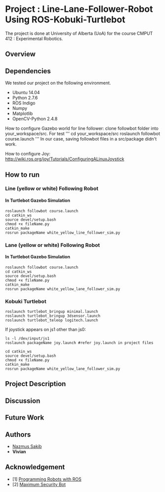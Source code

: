 # Project : Line-Lane-Follower-Robot Using ROS-Kobuki-Turtlebot
The project is done at University of Alberta (UoA) for the course CMPUT 412 : Experimental Robotics.

## Overview



## Dependencies

We tested our project on the following environment.
* Ubuntu 14.04
* Python 2.7.6
* ROS Indigo
* Numpy
* Matplotlib
* OpenCV-Python 2.4.8

How to configure Gazebo world for line follower:
clone followbot folder into your_workspace/src. For test 
'''
cd your_workspace/src
roslaunch followbot course.launch
'''
In our case, saving followbot files in a src/package didn't work. 

How to configure Joy:
http://wiki.ros.org/joy/Tutorials/ConfiguringALinuxJoystick

## How to run 
### Line (yellow or white) Following Robot
#### In Turtlebot Gazebo Simulation 
```
roslaunch followbot course.launch
cd catkin_ws
source devel/setup.bash
chmod +x fileName.py
catkin_make
rosrun packageName white_yellow_line_follower_sim.py
```

### Lane (yellow or white) Following Robot
#### In Turtlebot Gazebo Simulation 
```
roslaunch followbot course.launch
cd catkin_ws
source devel/setup.bash
chmod +x fileName.py
catkin_make
rosrun packageName white_yellow_lane_follower_sim.py 
```
### Kobuki Turtlebot
```
roslaunch turtlebot_bringup minimal.launch
roslaunch turtlebot_bringup 3dsensor.launch
roslaunch turtlebot_teleop logitech.launch 
```

If joystick appears on js1 other than js0:
```
ls -l /dev/input/js1
roslaunch packageName joy.launch #refer joy.launch in project files
```
```
cd catkin_ws
source devel/setup.bash
chmod +x fileName.py
catkin_make
rosrun packageName white_yellow_lane_follower_sim.py 
```

## Project Description



## Discussion



## Future Work


## Authors

* [Nazmus Sakib](https://github.com/nsa31)
* **Vivian**
## Acknowledgement 

* [1] [Programming Robots with ROS](https://github.com/osrf/rosbook/blob/master)
* [2] [Maximum Security Bot](http://people.cornellcollege.edu/smikell15/MAX)
